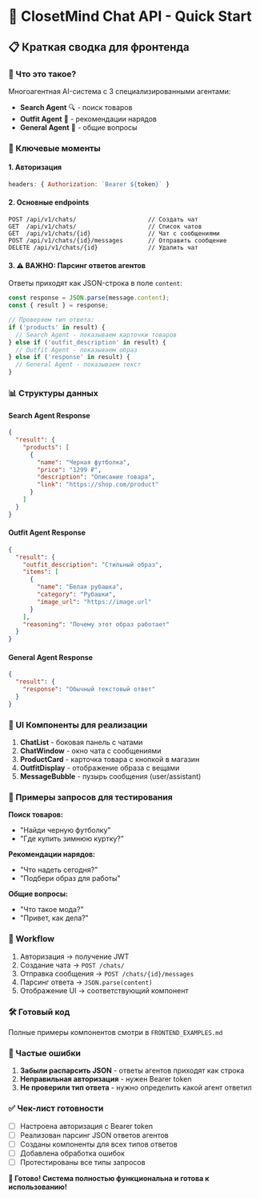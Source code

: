 # 🚀 ClosetMind Chat API - Quick Start

## 📋 Краткая сводка для фронтенда

### 🎯 Что это такое?
Многоагентная AI-система с 3 специализированными агентами:
- **Search Agent** 🔍 - поиск товаров
- **Outfit Agent** 👔 - рекомендации нарядов  
- **General Agent** 💭 - общие вопросы

### 🔑 Ключевые моменты

#### 1. Авторизация
```javascript
headers: { Authorization: `Bearer ${token}` }
```

#### 2. Основные endpoints
```
POST /api/v1/chats/                    // Создать чат
GET  /api/v1/chats/                    // Список чатов
GET  /api/v1/chats/{id}                // Чат с сообщениями
POST /api/v1/chats/{id}/messages       // Отправить сообщение
DELETE /api/v1/chats/{id}              // Удалить чат
```

#### 3. ⚠️ ВАЖНО: Парсинг ответов агентов
Ответы приходят как JSON-строка в поле `content`:
```javascript
const response = JSON.parse(message.content);
const { result } = response;

// Проверяем тип ответа:
if ('products' in result) {
  // Search Agent - показываем карточки товаров
} else if ('outfit_description' in result) {
  // Outfit Agent - показываем образ
} else if ('response' in result) {
  // General Agent - показываем текст
}
```

### 📊 Структуры данных

#### Search Agent Response
```json
{
  "result": {
    "products": [
      {
        "name": "Черная футболка",
        "price": "1299 ₽", 
        "description": "Описание товара",
        "link": "https://shop.com/product"
      }
    ]
  }
}
```

#### Outfit Agent Response  
```json
{
  "result": {
    "outfit_description": "Стильный образ",
    "items": [
      {
        "name": "Белая рубашка",
        "category": "Рубашки",
        "image_url": "https://image.url"
      }
    ],
    "reasoning": "Почему этот образ работает"
  }
}
```

#### General Agent Response
```json
{
  "result": {
    "response": "Обычный текстовый ответ"
  }
}
```

### 🎨 UI Компоненты для реализации

1. **ChatList** - боковая панель с чатами
2. **ChatWindow** - окно чата с сообщениями
3. **ProductCard** - карточка товара с кнопкой в магазин
4. **OutfitDisplay** - отображение образа с вещами
5. **MessageBubble** - пузырь сообщения (user/assistant)

### 📱 Примеры запросов для тестирования

**Поиск товаров:**
- "Найди черную футболку"
- "Где купить зимнюю куртку?"

**Рекомендации нарядов:**
- "Что надеть сегодня?"
- "Подбери образ для работы"

**Общие вопросы:**
- "Что такое мода?"
- "Привет, как дела?"

### 🔄 Workflow

1. Авторизация → получение JWT
2. Создание чата → `POST /chats/`
3. Отправка сообщения → `POST /chats/{id}/messages`
4. Парсинг ответа → `JSON.parse(content)`
5. Отображение UI → соответствующий компонент

### 🛠️ Готовый код

Полные примеры компонентов смотри в `FRONTEND_EXAMPLES.md`

### 🚨 Частые ошибки

1. **Забыли распарсить JSON** - ответы агентов приходят как строка
2. **Неправильная авторизация** - нужен Bearer token
3. **Не проверили тип ответа** - нужно определить какой агент ответил

### ✅ Чек-лист готовности

- [ ] Настроена авторизация с Bearer token
- [ ] Реализован парсинг JSON ответов агентов
- [ ] Созданы компоненты для всех типов ответов
- [ ] Добавлена обработка ошибок
- [ ] Протестированы все типы запросов

**🎉 Готово! Система полностью функциональна и готова к использованию!** 